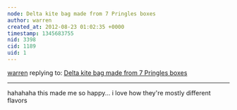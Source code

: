 ```yaml
---
node: Delta kite bag made from 7 Pringles boxes
author: warren
created_at: 2012-08-23 01:02:35 +0000
timestamp: 1345683755
nid: 3398
cid: 1189
uid: 1
---
```




[warren](../profile/warren) replying to: [Delta kite bag made from 7 Pringles boxes](../notes/safidy/8-22-2012/delta-kite-bag-made-7-pringles-boxes)

----
hahahaha this made me so happy... i love how they're mostly different flavors